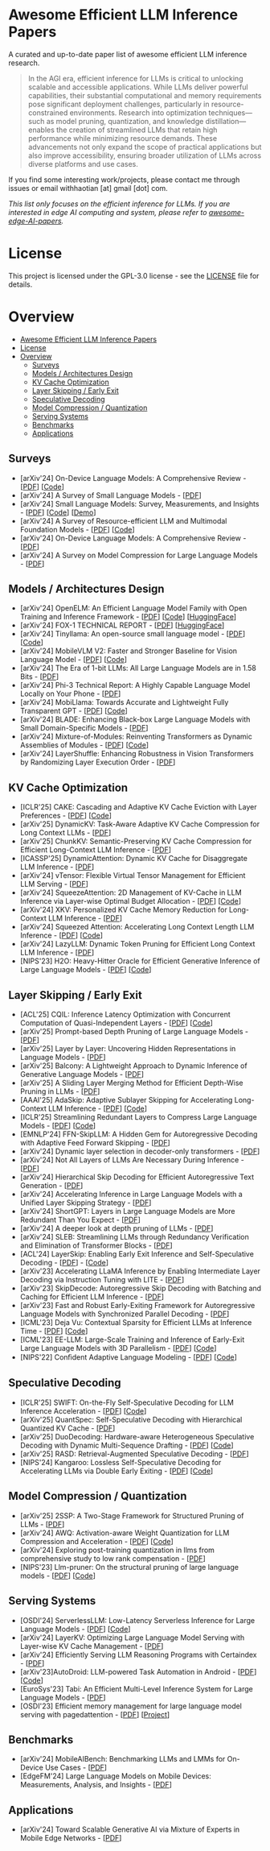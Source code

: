 # Awesome Efficient LLM Inference Papers
A curated and up-to-date paper list of awesome efficient LLM inference research.

>In the AGI era, efficient inference for LLMs is critical to unlocking scalable and accessible applications. While LLMs deliver powerful capabilities, their substantial computational and memory requirements pose significant deployment challenges, particularly in resource-constrained environments. Research into optimization techniques—such as model pruning, quantization, and knowledge distillation—enables the creation of streamlined LLMs that retain high performance while minimizing resource demands. These advancements not only expand the scope of practical applications but also improve accessibility, ensuring broader utilization of LLMs across diverse platforms and use cases.

If you find some interesting work/projects, please contact me through issues or email withhaotian [at] gmail [dot] com.

*This list only focuses on the *efficient inference for LLMs*. If you are interested in edge AI computing and system, please refer to [awesome-edge-AI-papers](https://github.com/withhaotian/awesome-edge-AI-papers.git).*

# License
This project is licensed under the GPL-3.0 license - see the [LICENSE](LICENSE) file for details.

# Overview
- [Awesome Efficient LLM Inference Papers](#awesome-efficient-llm-inference-papers)
- [License](#license)
- [Overview](#overview)
  - [Surveys](#surveys)
  - [Models / Architectures Design](#models--architectures-design)
  - [KV Cache Optimization](#kv-cache-optimization)
  - [Layer Skipping / Early Exit](#layer-skipping--early-exit)
  - [Speculative Decoding](#speculative-decoding)
  - [Model Compression / Quantization](#model-compression--quantization)
  - [Serving Systems](#serving-systems)
  - [Benchmarks](#benchmarks)
  - [Applications](#applications)

## Surveys
- \[arXiv'24\] On-Device Language Models: A Comprehensive Review - \[[PDF](https://arxiv.org/abs/2409.00088)\] \[[Code](https://github.com/NexaAI/Awesome-LLMs-on-device)\]
- \[arXiv'24\] A Survey of Small Language Models - \[[PDF](https://arxiv.org/abs/2410.20011)\]
- \[arXiv'24\] Small Language Models: Survey, Measurements, and Insights - \[[PDF](https://arxiv.org/abs/2409.15790)\] \[[Code](https://github.com/UbiquitousLearning/SLM_Survey)\] \[[Demo](https://ubiquitouslearning.github.io/TinyLLMLeaderBoard/)\]
- \[arXiv'24\] A Survey of Resource-efficient LLM and Multimodal Foundation Models - \[[PDF](https://arxiv.org/abs/2401.08092.pdf)\] \[[Code](https://github.com/UbiquitousLearning/Efficient_Foundation_Model_Survey)\]
- \[arXiv'24\] On-Device Language Models: A Comprehensive Review - \[[PDF](https://arxiv.org/abs/2409.00088)\]
- \[arXiv'24\] A Survey on Model Compression for Large Language Models - \[[PDF](http://arxiv.org/abs/2308.07633)\]

## Models / Architectures Design
- \[arXiv'24\] OpenELM: An Efficient Language Model Family with Open Training and Inference Framework - \[[PDF](https://arxiv.org/abs/2404.14619)\] \[[Code](https://github.com/apple/corenet)\] \[[HuggingFace](https://huggingface.co/apple/OpenELM)\]
- \[arXiv'24\] FOX-1 TECHNICAL REPORT - \[[PDF](https://arxiv.org/abs/2411.05281)\] \[[HuggingFace](https://huggingface.co/tensoropera/Fox-1-1.6B)\]
- \[arXiv'24\] Tinyllama: An open-source small language model - \[[PDF](https://arxiv.org/abs/2401.02385)\] \[[Code](https://github.com/jzhang38/TinyLlama)\]
- \[arXiv'24\] MobileVLM V2: Faster and Stronger Baseline for Vision Language Model - \[[PDF](https://arxiv.org/abs/2402.03766)\] \[[Code](https://github.com/Meituan-AutoML/MobileVLM)\]
- \[arXiv'24\] The Era of 1-bit LLMs: All Large Language Models are in 1.58 Bits - \[[PDF](https://arxiv.org/abs/2402.17764)\]
- \[arXiv'24\] Phi-3 Technical Report: A Highly Capable Language Model Locally on Your Phone - \[[PDF](https://arxiv.org/abs/2404.14219)\]
- \[arXiv'24\] MobiLlama: Towards Accurate and Lightweight Fully Transparent GPT - \[[PDF](https://arxiv.org/abs/2402.16840)\] \[[Code](https://github.com/mbzuai-oryx/MobiLlama)\]
- \[arXiv'24\] BLADE: Enhancing Black-box Large Language Models with Small Domain-Specific Models - \[[PDF](http://arxiv.org/abs/2403.18365)\]
- \[arXiv'24\] Mixture-of-Modules: Reinventing Transformers as Dynamic Assemblies of Modules - \[[PDF](http://arxiv.org/abs/2407.06677)\] \[[Code](https://github.com/gzhch/MoM)\]
- \[arXiv'24\] LayerShuffle: Enhancing Robustness in Vision Transformers by Randomizing Layer Execution Order - \[[PDF](https://github.com/matfrei/layershuffle)\]

## KV Cache Optimization
- \[ICLR'25\] CAKE: Cascading and Adaptive KV Cache Eviction with Layer Preferences - \[[PDF](http://arxiv.org/abs/2503.12491)\] \[[Code](https://github.com/antgroup/cakekv)\]
- \[arXiv'25\] DynamicKV: Task-Aware Adaptive KV Cache Compression for Long Context LLMs - \[[PDF](http://arxiv.org/abs/2412.14838)\]
- \[arXiv'25\] ChunkKV: Semantic-Preserving KV Cache Compression for Efficient Long-Context LLM Inference - \[[PDF](http://arxiv.org/abs/2502.00299)\]
- \[ICASSP'25\] DynamicAttention: Dynamic KV Cache for Disaggregate LLM Inference - \[[PDF](https://ieeexplore.ieee.org/document/10890367/?arnumber=10890367)\]
- \[arXiv'24\] vTensor: Flexible Virtual Tensor Management for Efficient LLM Serving - \[[PDF](http://arxiv.org/abs/2407.15309)\]
- \[arXiv'24\] SqueezeAttention: 2D Management of KV-Cache in LLM Inference via Layer-wise Optimal Budget Allocation - \[[PDF](http://arxiv.org/abs/2404.04793)\] \[[Code](https://github.com/hetailang/SqueezeAttention)\]
- \[arXiv'24\] XKV: Personalized KV Cache Memory Reduction for Long-Context LLM Inference - \[[PDF](http://arxiv.org/abs/2412.05896)\]
- \[arXiv'24\] Squeezed Attention: Accelerating Long Context Length LLM Inference - \[[PDF](http://arxiv.org/abs/2411.09688)\] \[[Code](https://github.com/SqueezeAILab/SqueezedAttention)\]
- \[arXiv'24\] LazyLLM: Dynamic Token Pruning for Efficient Long Context LLM Inference - \[[PDF](http://arxiv.org/abs/2407.14057)\]
- \[NIPS'23\] H2O: Heavy-Hitter Oracle for Efficient Generative Inference of Large Language Models - \[[PDF](https://proceedings.neurips.cc/paper_files/paper/2023/file/6ceefa7b15572587b78ecfcebb2827f8-Paper-Conference.pdf)\] \[[Code](https://github.com/FMInference/H2O)\]

## Layer Skipping / Early Exit
- \[ACL'25\] CQIL: Inference Latency Optimization with Concurrent Computation of Quasi-Independent Layers - \[[PDF](http://arxiv.org/abs/2404.06709)\] \[[Code](https://github.com/Photooon/CQIL)\]
- \[arXiv'25\] Prompt-based Depth Pruning of Large Language Models - \[[PDF](http://arxiv.org/abs/2502.04348)\]
- \[arXiv'25\] Layer by Layer: Uncovering Hidden Representations in Language Models - \[[PDF](http://arxiv.org/abs/2502.02013)\]
- \[arXiv'25\] Balcony: A Lightweight Approach to Dynamic Inference of Generative Language Models - \[[PDF](http://arxiv.org/abs/2503.05005)\]
- \[arXiv'25\] A Sliding Layer Merging Method for Efficient Depth-Wise Pruning in LLMs - \[[PDF](http://arxiv.org/abs/2502.19159)\]
- \[AAAI'25\] AdaSkip: Adaptive Sublayer Skipping for Accelerating Long-Context LLM Inference - \[[PDF](http://arxiv.org/abs/2501.02336)\] \[[Code](https://github.com/ASISys/AdaSkip)\]
- \[ICLR'25\] Streamlining Redundant Layers to Compress Large Language Models - \[[PDF](http://arxiv.org/abs/2403.19135)\] \[[Code](https://github.com/RUCKBReasoning/LLM-Streamline)\]
- \[EMNLP'24\] FFN-SkipLLM: A Hidden Gem for Autoregressive Decoding with Adaptive Feed Forward Skipping - \[[PDF](http://arxiv.org/abs/2404.03865)\]
- \[arXiv'24\] Dynamic layer selection in decoder-only transformers - \[[PDF](http://arxiv.org/abs/2410.20022)\]
- \[arXiv'24\] Not All Layers of LLMs Are Necessary During Inference - \[[PDF](http://arxiv.org/abs/2403.02181)\]
- \[arXiv'24\] Hierarchical Skip Decoding for Efficient Autoregressive Text Generation - \[[PDF](http://arxiv.org/abs/2403.14919)\]
- \[arXiv'24\] Accelerating Inference in Large Language Models with a Unified Layer Skipping Strategy - \[[PDF](http://arxiv.org/abs/2404.06954)\]
- \[arXiv'24\] ShortGPT: Layers in Large Language Models are More Redundant Than You Expect - \[[PDF](http://arxiv.org/abs/2403.03853)\]
- \[arXiv'24\] A deeper look at depth pruning of LLMs - \[[PDF](http://arxiv.org/abs/2407.16286)\]
- \[arXiv'24\] SLEB: Streamlining LLMs through Redundancy Verification and Elimination of Transformer Blocks - \[[PDF](http://arxiv.org/abs/2402.09025)\]
- \[ACL'24\] LayerSkip: Enabling Early Exit Inference and Self-Speculative Decoding - \[[PDF](https://aclanthology.org/2024.acl-long.681)\] - \[[Code](https://github.com/facebookresearch/LayerSkip)\]
- \[arXiv'23\] Accelerating LLaMA Inference by Enabling Intermediate Layer Decoding via Instruction Tuning with LITE - \[[PDF](http://arxiv.org/abs/2310.18581)\]
- \[arXiv'23\] SkipDecode: Autoregressive Skip Decoding with Batching and Caching for Efficient LLM Inference - \[[PDF](http://arxiv.org/abs/2307.02628)\]
- \[arXiv'23\] Fast and Robust Early-Exiting Framework for Autoregressive Language Models with Synchronized Parallel Decoding  - \[[PDF](http://arxiv.org/abs/2310.05424)\]
- \[ICML'23\] Deja Vu: Contextual Sparsity for Efficient LLMs at Inference Time - \[[PDF](https://proceedings.mlr.press/v202/liu23am/liu23am.pdf)\] \[[Code](https://github.com/FMInference/DejaVu)\]
- \[ICML'23\] EE-LLM: Large-Scale Training and Inference of Early-Exit Large Language Models with 3D Parallelism - \[[PDF](http://arxiv.org/abs/2312.04916)\] \[[Code](https://github.com/pan-x-c/EE-LLM)\]
- \[NIPS'22\] Conﬁdent Adaptive Language Modeling - \[[PDF](https://proceedings.neurips.cc/paper_files/paper/2022/file/6fac9e316a4ae75ea244ddcef1982c71-Paper-Conference.pdf)\] \[[Code](https://github.com/google-research/t5x/tree/main/t5x/contrib/calm)\]

## Speculative Decoding
- \[ICLR'25\] SWIFT: On-the-Fly Self-Speculative Decoding for LLM Inference Acceleration - \[[PDF](http://arxiv.org/abs/2410.06916)\] \[[Code](https://github.com/hemingkx/SWIFT)\]
- \[arXiv'25\] QuantSpec: Self-Speculative Decoding with Hierarchical Quantized KV Cache - \[[PDF](http://arxiv.org/abs/2502.10424)\]
- \[arXiv'25\] DuoDecoding: Hardware-aware Heterogeneous Speculative Decoding with Dynamic Multi-Sequence Drafting - \[[PDF](http://arxiv.org/abs/2503.00784)\] \[[Code](https://github.com/KaiLv69/DuoDecoding)\]
- \[arXiv'25\] RASD: Retrieval-Augmented Speculative Decoding - \[[PDF](http://arxiv.org/abs/2503.03434)\]
- \[NIPS'24\] Kangaroo: Lossless Self-Speculative Decoding for Accelerating LLMs via Double Early Exiting - \[[PDF](https://proceedings.neurips.cc/paper_files/paper/2024/file/16336d94a5ffca8de019087ab7fe403f-Paper-Conference.pdf)\] \[[Code](https://github.com/Equationliu/Kangaroo)\]

## Model Compression / Quantization
- \[arXiv'25\] 2SSP: A Two-Stage Framework for Structured Pruning of LLMs - \[[PDF](http://arxiv.org/abs/2501.17771)\]
- \[arXiv'24\] AWQ: Activation-aware Weight Quantization for LLM Compression and Acceleration - \[[PDF](https://arxiv.org/abs/2306.00978)\] \[[Code](https://github.com/mit-han-lab/llm-awq)\]
- \[arXiv'24\] Exploring post-training quantization in llms from comprehensive study to low rank compensation - \[[PDF](https://arxiv.org/abs/2303.08302)\]
- \[NIPS'23\] Llm-pruner: On the structural pruning of large language models - \[[PDF](https://proceedings.neurips.cc/paper_files/paper/2023/file/44956951349095f74492a5471128a7e0-Paper-Conference.pdf)\] \[[Code](https://github.com/horseee/LLM-Pruner)\]

## Serving Systems
- \[OSDI'24\] ServerlessLLM: Low-Latency Serverless Inference for Large Language Models - \[[PDF](https://www.usenix.org/conference/osdi24/presentation/fu)\] \[[Code](https://github.com/ServerlessLLM/ServerlessLLM)\]
- \[arXiv'24\] LayerKV: Optimizing Large Language Model Serving with Layer-wise KV Cache Management - \[[PDF](http://arxiv.org/abs/2410.00428)\]
- \[arXiv'24\] Efficiently Serving LLM Reasoning Programs with Certaindex - \[[PDF](http://arxiv.org/abs/2412.20993)\]
- \[arXiv'23\]AutoDroid: LLM-powered Task Automation in Android - \[[PDF](http://arxiv.org/abs/2308.15272)\] \[[Code](https://autodroid-sys.github.io/)\]
- \[EuroSys'23\] Tabi: An Efficient Multi-Level Inference System for Large Language Models - \[[PDF](https://doi.org/10.1145/3552326.3587438)\]
- \[OSDI'23\] Efficient memory management for large language model serving with pagedattention - \[[PDF](https://dl.acm.org/doi/pdf/10.1145/3600006.3613165)\] \[[Project](https://github.com/vllm-project/vllm)\]

## Benchmarks
- \[arXiv'24\] MobileAIBench: Benchmarking LLMs and LMMs for On-Device Use Cases - \[[PDF](https://arxiv.org/abs/2406.10290)\]
- \[EdgeFM'24\] Large Language Models on Mobile Devices: Measurements, Analysis, and Insights - \[[PDF](https://doi.org/10.1145/3662006.3662059)\]

## Applications
- \[arXiv'24\] Toward Scalable Generative AI via Mixture of Experts in Mobile Edge Networks - \[[PDF](http://arxiv.org/abs/2402.06942)\]
